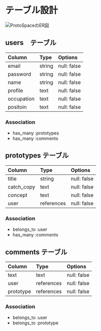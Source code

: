 # テーブル設計

![ProtoSpaceのER図](/Users/redrabbit/Desktop/projects/protospace-30932/er.png)

## users　テーブル

| Column     | Type   | Options 	    |
| :--------- | :----- | :--------------|
| email      | string | null: false    |
| password   | string | null: false    |
| name       | string | null: false    |
| profile    | text   | null: false    |
| occupation | text   | null: false    |
| positoin   | text   | null: false    |

### Association

- has_many :prototypes
- has_many :comments

## prototypes テーブル

| Column     | Type  		 | Options 	      |
| :--------- | :----------- | :--------------|
| title      | string 		 | null: false    |
| catch_copy | text  		 | null: false    |
| concept    | text   		 | null: false    |
| user       | references   | null: false    |

### Association

- belongs_to :user
- has_many :comments

## comments テーブル

| Column     | Type  		 | Options 	      |
| :--------- | :----------- | :--------------|
| text       | text  		 | null: false    |
| user       | references   | null: false    |
| prototype  | references   | null: false    |

### Association

- belongs_to :user
- belongs_to :prototype
